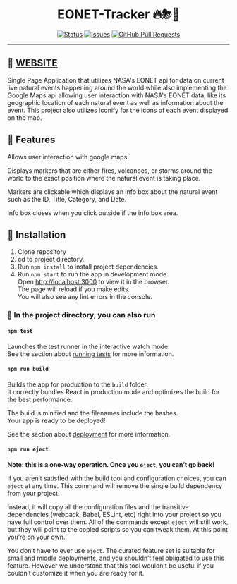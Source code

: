 <h1 align="center">EONET-Tracker 🔥⛈🌋</h1>

<div align="center">

[![Status](https://img.shields.io/badge/status-active-success.svg)]()
[![Issues](https://img.shields.io/github/issues/anthony-magana/EONET-Tracker)](https://github.com/anthony-magana/EONET-Tracker/issues)
[![GitHub Pull Requests](https://img.shields.io/github/issues-pr/anthony-magana/EONET-Tracker.svg)](https://github.com/anthony-magana/EONET-Tracker/pulls)

</div>

---

## 🏁 [WEBSITE](https://eonet-tracker.netlify.app/)

Single Page Application that utilizes NASA's EONET api for data on current live natural events happening around the world while also implementing the Google Maps api allowing user interaction with NASA's EONET data, like its geographic location of each natural event as well as information about the event. This project also utilizes iconify for the icons of each event displayed on the map.

## 🎈 Features

Allows user interaction with google maps.

Displays markers that are either fires, volcanoes, or storms around the world to the exact position where the natural event is taking place.

Markers are clickable which displays an info box about the natural event such as the ID, Title, Category, and Date.

Info box closes when you click outside if the info box area.

## 🔨 Installation

1. Clone repository
2. cd to project directory.
3. Run `npm install` to install project dependencies.
4. Run `npm start` to run the app in development mode.\
   Open [http://localhost:3000](http://localhost:3000) to view it in the browser.\
   The page will reload if you make edits.\
   You will also see any lint errors in the console.

### 🔧 In the project directory, you can also run

#### `npm test`

Launches the test runner in the interactive watch mode.\
See the section about [running tests](https://facebook.github.io/create-react-app/docs/running-tests) for more information.

#### `npm run build`

Builds the app for production to the `build` folder.\
It correctly bundles React in production mode and optimizes the build for the best performance.

The build is minified and the filenames include the hashes.\
Your app is ready to be deployed!

See the section about [deployment](https://facebook.github.io/create-react-app/docs/deployment) for more information.

#### `npm run eject`

**Note: this is a one-way operation. Once you `eject`, you can’t go back!**

If you aren’t satisfied with the build tool and configuration choices, you can `eject` at any time. This command will remove the single build dependency from your project.

Instead, it will copy all the configuration files and the transitive dependencies (webpack, Babel, ESLint, etc) right into your project so you have full control over them. All of the commands except `eject` will still work, but they will point to the copied scripts so you can tweak them. At this point you’re on your own.

You don’t have to ever use `eject`. The curated feature set is suitable for small and middle deployments, and you shouldn’t feel obligated to use this feature. However we understand that this tool wouldn’t be useful if you couldn’t customize it when you are ready for it.
